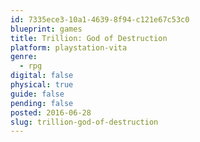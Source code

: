 ```yaml
---
id: 7335ece3-10a1-4639-8f94-c121e67c53c0
blueprint: games
title: Trillion: God of Destruction
platform: playstation-vita
genre:
  - rpg
digital: false
physical: true
guide: false
pending: false
posted: 2016-06-28
slug: trillion-god-of-destruction
---
```

